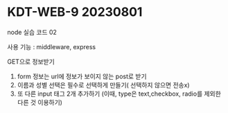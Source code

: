 # KDT-WEB-9 20230801

node 실습 코드 02

사용 기능 :  middleware, express

GET으로 정보받기

1. form 정보는 url에 정보가 보이지 않는 post로 받기
2. 이름과 성별 선택은 필수로 선택하게 만들기( 선택하지 않으면 전송x)
3. 또 다른 input 태그 2개 추가하기 (이때, type은 text,checkbox, radio를 제외한 다른 것 이용하기)